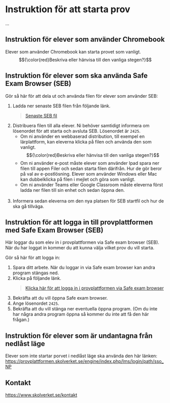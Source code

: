 # Instruktion för att starta prov
...

## Instruktion för elever som använder Chromebook
Elever som använder Chromebook kan starta provet som vanligt.
$${\color{red}Beskriva eller hänvisa till den vanliga stegen?}$$

## Instruktion för elever som ska använda Safe Exam Browser (SEB)

Gör så här för att dela ut och använda filen för elever som använder SEB:
1. Ladda ner senaste SEB filen från följande länk.
   > [Senaste SEB fil](https://github.com/skolverket/dnp-test-platform/releases/latest)
2. Distribuera filen till alla elever. Ni behöver samtidigt informera om lösenordet för att starta och avsluta SEB. Lösenordet är `2425`. 
   * Om ni använder en webbaserad distribution, till exempel en lärplattform, kan eleverna klicka på filen och använda den som vanligt.
     $${\color{red}Beskriva eller hänvisa till den vanliga stegen?}$$
   * Om ni använder e-post måste elever som använder Ipad spara ner filen till appen Filer och sedan starta filen därifrån. Hur de gör beror på val av e-postlösning. Elever som använder Windows eller Mac kan dubbelklicka på filen i mejlet och göra som vanligt. 
   * Om ni använder Teams eller Google Classroom måste eleverna först ladda ner filen till sin enhet och sedan öppna den.
   <br><br>
3. Informera sedan eleverna om den nya platsen för SEB startfil och hur de ska gå tillväga.

## Instruktion för att logga in till provplattformen med Safe Exam Browser (SEB)
Här loggar du som elev in i provplattformen via Safe exam browser (SEB). När du har loggat in kommer du att kunna välja vilket prov du vill starta.

Gör så här för att logga in:
1. Spara ditt arbete. När du loggar in via Safe exam browser kan andra program stängas ned.
2. Klicka på följande länk. 
   > <a href="sebs://www.skolverket.se/download/18.51c904b718e5404561cce/1731677128955/DNP.seb" title="Logga in i provplattformen via Safe exam browser">Klicka här för att logga in i provplattformen via Safe exam browser</a>
3. Bekräfta att du vill öppna Safe exam browser.
4. Ange lösenordet `2425`.
5. Bekräfta att du vill stänga ner eventuella öppna program. (Om du inte har några andra program öppna så kommer du inte att få den här frågan.)

## Instruktion för elever som är undantagna från nedlåst läge
Elever som inte startar porvet i nedlåst läge ska använda den här länken: https://provplattformen.skolverket.se/engine/index.php/lms/login/path/sso_NP

## Kontakt
https://www.skolverket.se/kontakt
